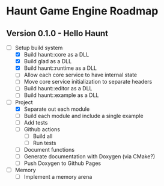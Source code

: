 # Haunt Game Engine Roadmap

## Version 0.1.0 - Hello Haunt

- [ ] Setup build system
  - [x] Build haunt::core as a DLL
  - [x] Build glad as a DLL
  - [x] Build haunt::runtime as a DLL
  - [ ] Allow each core service to have internal state
  - [ ] Move core service initialization to separate headers
  - [ ] Build haunt::editor as a DLL
  - [ ] Build haunt::example as a DLL
- [ ] Project
  - [x] Separate out each module
  - [ ] Build each module and include a single example
  - [ ] Add tests
  - [ ] Github actions
    - [ ] Build all
    - [ ] Run tests
  - [ ] Document functions
  - [ ] Generate documentation with Doxygen (via CMake?)
  - [ ] Push Doxygen to Github Pages
- [ ] Memory
  - [ ] Implement a memory arena
